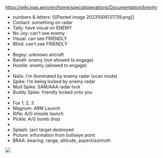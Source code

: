 https://wiki.ivao.aero/en/home/specialoperations/Documentation/brevity
- numbers & letters: ![[Pasted image 20231006131739.png]]
- Contact: something on radar
- Tally: have visual on ENEMY
- No Joy: can't see enemy
- Visual: can see FRIENDLY
- Blind: can't see FRIENDLY
- 
- Bogey: unknown aircraft
- Bandit: enemy (not allowed to engage)
- Hostile: enemy (allowed to engage)
- 
- Nails: I'm illuminated by enemy radar (scan mode)
- Spike: I'm being locked  by enemy radar
- Mud Spike: SAM/AAA radar lock
- Buddy Spike: friendly locked onto you
- 
- Fox 1, 2, 3
- Magnum: ARM Launch
- Rifle: A/G missile launch
- Pickle: A/G bomb drop
- 
- Splash: (air) target destroyed
- Picture: information from bullseye point
- BRAA: bearing, range, altitude, aspect/azimuth

**![](https://lh7-us.googleusercontent.com/uOBde2T61rSKauJv81b_-Sx74WsMOIOo5UZ2FCGhdkFDnDGuGAk23YDJMixnazQkqntXcE_AdUH_pk1gWGS4UfSynhG_DhplABG5TNz7enhIWI2bJmXMBZ2PhkFAs-qFg0PpKgJcNqUUWbeibCr_vQY)**